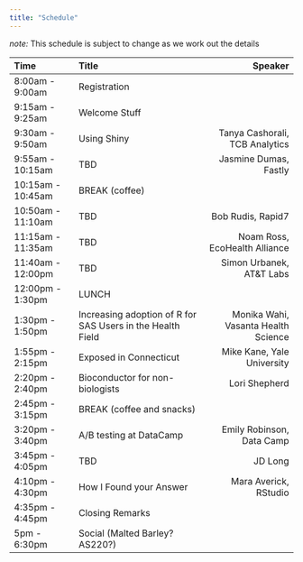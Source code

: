 ```yaml
---
title: "Schedule"
---
```


*note:* This schedule is subject to change as we work out the details

|Time|Title|Speaker|
|:----|:-------|-----:|
|8:00am - 9:00am|Registration||
|9:15am - 9:25am|Welcome Stuff||
|9:30am - 9:50am|Using Shiny|Tanya Cashorali, TCB Analytics|
|9:55am - 10:15am|TBD|Jasmine Dumas, Fastly|
|10:15am - 10:45am|BREAK (coffee)||
|10:50am - 11:10am|TBD|Bob Rudis, Rapid7|
|11:15am - 11:35am|TBD|Noam Ross, EcoHealth Alliance|
|11:40am - 12:00pm|TBD|Simon Urbanek, AT&T Labs|
|12:00pm  - 1:30pm|LUNCH||
|1:30pm - 1:50pm|Increasing adoption of R for SAS Users in the Health Field|Monika Wahi, Vasanta Health Science|
|1:55pm - 2:15pm|Exposed in Connecticut|Mike Kane, Yale University|
|2:20pm - 2:40pm|Bioconductor for non-biologists|Lori Shepherd|
|2:45pm - 3:15pm|BREAK (coffee and snacks)||
|3:20pm - 3:40pm|A/B testing at DataCamp|Emily Robinson, Data Camp|
|3:45pm - 4:05pm|TBD|JD Long|
|4:10pm - 4:30pm|How I Found your Answer|Mara Averick, RStudio|
|4:35pm - 4:45pm|Closing Remarks||
|5pm - 6:30pm|Social (Malted Barley? AS220?)||
